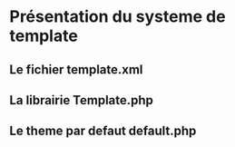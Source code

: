 # Présentation du systeme de template

## Le fichier template.xml

## La librairie Template.php

## Le theme  par defaut default.php



